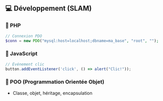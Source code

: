 ## 💻 Développement (SLAM)

### 🔹 PHP
```php
// Connexion PDO
$conn = new PDO("mysql:host=localhost;dbname=ma_base", "root", "");
```

### 🔹 JavaScript
```js
// Événement clic
button.addEventListener('click', () => alert("Clic!"));
```

### 🔹 POO (Programmation Orientée Objet)
- Classe, objet, héritage, encapsulation
